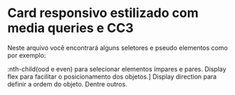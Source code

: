 # Card responsivo estilizado com media queries e CC3

Neste arquivo você encontrará alguns seletores e pseudo elementos como por exemplo:

:nth-child(ood e even) para selecionar elementos ímpares e pares.
Display flex para facilitar o posicionamento dos objetos.]
Display direction para definir a ordem do objeto.
Dentre outros.

